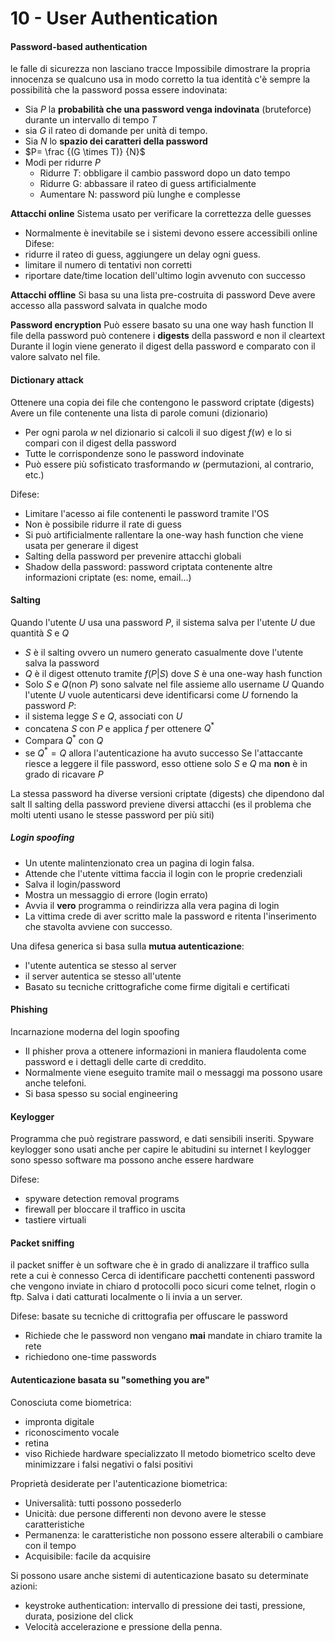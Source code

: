 # 10 - User Authentication
#### Password-based authentication
le falle di sicurezza non lasciano tracce
Impossibile dimostrare la propria innocenza se qualcuno usa in modo corretto la tua identità
c'è sempre la possibilità che la password possa essere indovinata:
- Sia $P$ la **probabilità che una password venga indovinata** (bruteforce) durante un intervallo di tempo $T$
- sia $G$ il rateo di domande per unità di tempo.
- Sia $N$ lo **spazio dei caratteri della password**
- $P= \frac {(G \times T)} {N}$ 
- Modi per ridurre $P$
	- Ridurre $T$: obbligare il cambio password dopo un dato tempo
	- Ridurre G: abbassare il rateo di guess artificialmente
	- Aumentare N: password più lunghe e complesse

**Attacchi online**
Sistema usato per verificare la correttezza delle guesses
- Normalmente è inevitabile se i sistemi devono essere accessibili online
Difese:
- ridurre il rateo di guess, aggiungere un delay ogni guess.
- limitare il numero di tentativi non corretti
- riportare date/time location dell'ultimo login avvenuto con successo

**Attacchi offline**
Si basa su una lista pre-costruita di password
Deve avere accesso alla password salvata in qualche modo

**Password encryption**
Può essere basato su una one way hash function
Il file della password può contenere i **digests** della password e non il cleartext
Durante il login viene generato il digest della password e comparato con il valore salvato nel file.

#### Dictionary attack
Ottenere una copia dei file che contengono le password criptate (digests)
Avere un file contenente una lista di parole comuni (dizionario)
- Per ogni parola $w$ nel dizionario si calcoli il suo digest $f(w)$ e lo si compari con il digest della password
- Tutte le corrispondenze sono le password indovinate
- Può essere più sofisticato trasformando $w$ (permutazioni, al contrario, etc.)

Difese:
- Limitare l'acesso ai file contenenti le password tramite l'OS
- Non è possibile ridurre il rate di guess
- Si può artificialmente rallentare la one-way hash function che viene usata per generare il digest
- Salting della password per prevenire attacchi globali
- Shadow della password: password criptata contenente altre informazioni criptate (es: nome, email...)

#### Salting
Quando l'utente $U$ usa una password $P$, il sistema salva per l'utente $U$ due quantità $S$ e $Q$
- $S$ è il salting ovvero un numero generato casualmente dove l'utente salva la password
- $Q$ è il digest ottenuto tramite $f(P|S)$ dove $S$ è una one-way hash function
- Solo $S$ e $Q$(non $P$) sono salvate nel file assieme allo username $U$
Quando l'utente $U$ vuole autenticarsi deve identificarsi come $U$ fornendo la password $P$:
- il sistema legge $S$ e $Q$, associati con $U$
- concatena $S$ con $P$ e applica $f$ per ottenere $Q^*$ 
- Compara $Q^*$ con $Q$
- se $Q^* = Q$ allora l'autenticazione ha avuto successo
Se l'attaccante riesce a leggere il file password, esso ottiene solo $S$ e $Q$ ma **non** è in grado di ricavare $P$

La stessa password ha diverse versioni criptate (digests) che dipendono dal salt
Il salting della password previene diversi attacchi (es il problema che molti utenti usano le stesse password per più siti)

##### Login spoofing
- Un utente malintenzionato crea un pagina di login falsa.
- Attende che l'utente vittima faccia il login con le proprie credenziali
- Salva il login/password
- Mostra un messaggio di errore (login errato)
- Avvia il **vero** programma o reindirizza alla vera pagina di login
- La vittima crede di aver scritto male la password e ritenta l'inserimento che stavolta avviene con successo.

Una difesa generica si basa sulla **mutua autenticazione**:
- l'utente autentica se stesso al server
- il server autentica se stesso all'utente
- Basato su tecniche crittografiche come firme digitali e certificati

#### Phishing
Incarnazione moderna del login spoofing
- Il phisher prova a ottenere informazioni in maniera flaudolenta come password e i dettagli delle carte di creddito.
- Normalmente viene eseguito tramite mail o messaggi ma possono usare anche telefoni.
- Si basa spesso su social engineering

#### Keylogger
Programma che può registrare password, e dati sensibili inseriti.
Spyware keylogger sono usati anche per capire le abitudini su internet
I keylogger sono spesso software ma possono anche essere hardware

Difese:
- spyware detection removal programs
- firewall per bloccare il traffico in uscita
- tastiere virtuali

#### Packet sniffing
il packet sniffer è un software che è in grado di analizzare il traffico sulla rete a cui è connesso
Cerca di identificare pacchetti contenenti password che vengono inviate in chiaro d protocolli poco sicuri come telnet, rlogin o ftp.
Salva i dati catturati localmente o li invia a un server.

Difese:
basate su tecniche di crittografia per  offuscare le password
- Richiede che le password non vengano **mai** mandate in chiaro tramite la rete
- richiedono one-time passwords

#### Autenticazione basata su "something you are"
Conosciuta come biometrica:
- impronta digitale
- riconoscimento vocale
- retina
- viso
Richiede hardware specializzato
Il metodo biometrico scelto deve minimizzare i falsi negativi o falsi positivi

Proprietà desiderate per l'autenticazione biometrica:
- Universalità: tutti possono possederlo
- Unicità: due persone differenti non devono avere le stesse caratteristiche
- Permanenza: le caratteristiche non possono essere alterabili o cambiare con il tempo
- Acquisibile: facile da acquisire


Si possono usare anche sistemi di autenticazione basato su determinate azioni: 
- keystroke authentication: intervallo di pressione dei tasti, pressione, durata, posizione del click 
- Velocità accelerazione e pressione della penna.